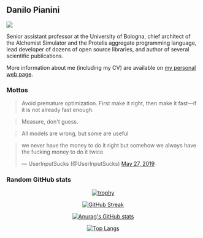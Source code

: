 ## Danilo Pianini

![](https://komarev.com/ghpvc/?username=danysk&style=for-the-badge)

Senior assistant professor at the University of Bologna,
chief architect of the Alchemist Simulator and the Protelis aggregate programming language,
lead developer of dozens of open source libraries,
and author of several scientific publications.

More information about me (including my CV) are available on [my personal web page](https://danysk.github.io).

### Mottos

> Avoid premature optimization. First make it right, then make it fast—if it is not already fast enough.

> Measure, don't guess.

> All models are wrong, but some are useful

<blockquote class="twitter-tweet"><p lang="en" dir="ltr">we never have the money to do it right but somehow we always have the fucking money to do it twice</p>&mdash; UserInputSucks (@UserInputSucks) <a href="https://twitter.com/UserInputSucks/status/1132904286415929345?ref_src=twsrc%5Etfw">May 27, 2019</a></blockquote>

### Random GitHub stats

<div align="center">
  
  [![trophy](https://github-profile-trophy.vercel.app/?username=DanySK&theme=dracula&row=1)](https://github.com/ryo-ma/github-profile-trophy)

  [![GitHub Streak](https://github-readme-streak-stats.herokuapp.com/?user=DanySK&theme=dark&date_format=[Y.]n.j)](https://git.io/streak-stats)

  [![Anurag's GitHub stats](https://github-readme-stats.vercel.app/api?username=DanySK&theme=dracula&bg_color=45,0F2027,203A43,2C5364)](https://github.com/anuraghazra/github-readme-stats)

  [![Top Langs](https://github-readme-stats.vercel.app/api/top-langs/?username=DanySK&hide=html,css,xslt,makefile&langs_count=30&theme=dracula&bg_color=135,0F2027,203A43,2C5364&layout=compact)](https://github.com/anuraghazra/github-readme-stats)


</div>
  
<!--
**DanySK/DanySK** is a ✨ _special_ ✨ repository because its `README.md` (this file) appears on your GitHub profile.

Here are some ideas to get you started:

- 🔭 I’m currently working on ...
- 🌱 I’m currently learning ...
- 👯 I’m looking to collaborate on ...
- 🤔 I’m looking for help with ...
- 💬 Ask me about ...
- 📫 How to reach me: ...
- 😄 Pronouns: ...
- ⚡ Fun fact: ...
-->
